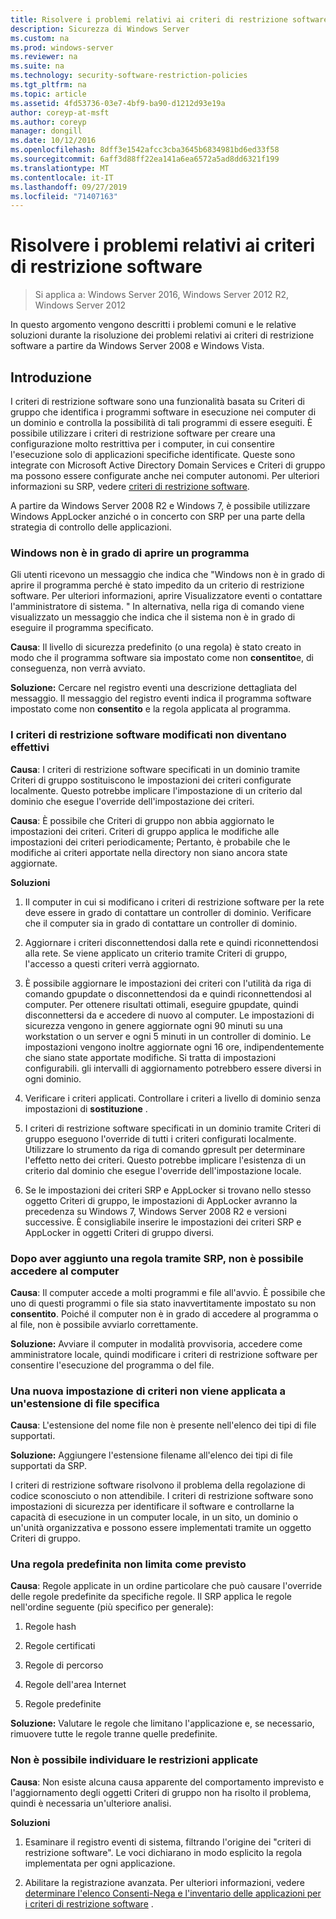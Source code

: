 ```yaml
---
title: Risolvere i problemi relativi ai criteri di restrizione software
description: Sicurezza di Windows Server
ms.custom: na
ms.prod: windows-server
ms.reviewer: na
ms.suite: na
ms.technology: security-software-restriction-policies
ms.tgt_pltfrm: na
ms.topic: article
ms.assetid: 4fd53736-03e7-4bf9-ba90-d1212d93e19a
author: coreyp-at-msft
ms.author: coreyp
manager: dongill
ms.date: 10/12/2016
ms.openlocfilehash: 8dff3e1542afcc3cba3645b6834981bd6ed33f58
ms.sourcegitcommit: 6aff3d88ff22ea141a6ea6572a5ad8dd6321f199
ms.translationtype: MT
ms.contentlocale: it-IT
ms.lasthandoff: 09/27/2019
ms.locfileid: "71407163"
---
```

# <a name="troubleshoot-software-restriction-policies"></a>Risolvere i problemi relativi ai criteri di restrizione software

>Si applica a: Windows Server 2016, Windows Server 2012 R2, Windows Server 2012

In questo argomento vengono descritti i problemi comuni e le relative soluzioni durante la risoluzione dei problemi relativi ai criteri di restrizione software a partire da Windows Server 2008 e Windows Vista.

## <a name="introduction"></a>Introduzione
I criteri di restrizione software sono una funzionalità basata su Criteri di gruppo che identifica i programmi software in esecuzione nei computer di un dominio e controlla la possibilità di tali programmi di essere eseguiti. È possibile utilizzare i criteri di restrizione software per creare una configurazione molto restrittiva per i computer, in cui consentire l'esecuzione solo di applicazioni specifiche identificate. Queste sono integrate con Microsoft Active Directory Domain Services e Criteri di gruppo ma possono essere configurate anche nei computer autonomi. Per ulteriori informazioni su SRP, vedere [criteri di restrizione software](software-restriction-policies.md).

A partire da Windows Server 2008 R2 e Windows 7, è possibile utilizzare Windows AppLocker anziché o in concerto con SRP per una parte della strategia di controllo delle applicazioni.

### <a name="windows-cannot-open-a-program"></a>Windows non è in grado di aprire un programma
Gli utenti ricevono un messaggio che indica che "Windows non è in grado di aprire il programma perché è stato impedito da un criterio di restrizione software. Per ulteriori informazioni, aprire Visualizzatore eventi o contattare l'amministratore di sistema. " In alternativa, nella riga di comando viene visualizzato un messaggio che indica che il sistema non è in grado di eseguire il programma specificato.

**Causa**: Il livello di sicurezza predefinito (o una regola) è stato creato in modo che il programma software sia impostato come non **consentito**e, di conseguenza, non verrà avviato.

**Soluzione:** Cercare nel registro eventi una descrizione dettagliata del messaggio. Il messaggio del registro eventi indica il programma software impostato come non **consentito** e la regola applicata al programma.

### <a name="modified-software-restriction-policies-are-not-taking-effect"></a>I criteri di restrizione software modificati non diventano effettivi
**Causa**: I criteri di restrizione software specificati in un dominio tramite Criteri di gruppo sostituiscono le impostazioni dei criteri configurate localmente. Questo potrebbe implicare l'impostazione di un criterio dal dominio che esegue l'override dell'impostazione dei criteri.

**Causa**: È possibile che Criteri di gruppo non abbia aggiornato le impostazioni dei criteri. Criteri di gruppo applica le modifiche alle impostazioni dei criteri periodicamente; Pertanto, è probabile che le modifiche ai criteri apportate nella directory non siano ancora state aggiornate.

**Soluzioni**

1.  Il computer in cui si modificano i criteri di restrizione software per la rete deve essere in grado di contattare un controller di dominio. Verificare che il computer sia in grado di contattare un controller di dominio.

2.  Aggiornare i criteri disconnettendosi dalla rete e quindi riconnettendosi alla rete. Se viene applicato un criterio tramite Criteri di gruppo, l'accesso a questi criteri verrà aggiornato.

3.  È possibile aggiornare le impostazioni dei criteri con l'utilità da riga di comando gpupdate o disconnettendosi da e quindi riconnettendosi al computer. Per ottenere risultati ottimali, eseguire gpupdate, quindi disconnettersi da e accedere di nuovo al computer. Le impostazioni di sicurezza vengono in genere aggiornate ogni 90 minuti su una workstation o un server e ogni 5 minuti in un controller di dominio. Le impostazioni vengono inoltre aggiornate ogni 16 ore, indipendentemente che siano state apportate modifiche. Si tratta di impostazioni configurabili. gli intervalli di aggiornamento potrebbero essere diversi in ogni dominio.

4.  Verificare i criteri applicati. Controllare i criteri a livello di dominio senza impostazioni di **sostituzione** .

5.  I criteri di restrizione software specificati in un dominio tramite Criteri di gruppo eseguono l'override di tutti i criteri configurati localmente. Utilizzare lo strumento da riga di comando gpresult per determinare l'effetto netto dei criteri. Questo potrebbe implicare l'esistenza di un criterio dal dominio che esegue l'override dell'impostazione locale.

6.  Se le impostazioni dei criteri SRP e AppLocker si trovano nello stesso oggetto Criteri di gruppo, le impostazioni di AppLocker avranno la precedenza su Windows 7, Windows Server 2008 R2 e versioni successive. È consigliabile inserire le impostazioni dei criteri SRP e AppLocker in oggetti Criteri di gruppo diversi.

### <a name="after-adding-a-rule-through-srp-you-cannot-log-on-to-your-computer"></a>Dopo aver aggiunto una regola tramite SRP, non è possibile accedere al computer
**Causa**: Il computer accede a molti programmi e file all'avvio. È possibile che uno di questi programmi o file sia stato inavvertitamente impostato su non **consentito**. Poiché il computer non è in grado di accedere al programma o al file, non è possibile avviarlo correttamente.

**Soluzione:** Avviare il computer in modalità provvisoria, accedere come amministratore locale, quindi modificare i criteri di restrizione software per consentire l'esecuzione del programma o del file.

### <a name="a-new-policy-setting-is-not-applying-to-a-specific-file-name-extension"></a>Una nuova impostazione di criteri non viene applicata a un'estensione di file specifica
**Causa**: L'estensione del nome file non è presente nell'elenco dei tipi di file supportati.

**Soluzione:** Aggiungere l'estensione filename all'elenco dei tipi di file supportati da SRP.

I criteri di restrizione software risolvono il problema della regolazione di codice sconosciuto o non attendibile. I criteri di restrizione software sono impostazioni di sicurezza per identificare il software e controllarne la capacità di esecuzione in un computer locale, in un sito, un dominio o un'unità organizzativa e possono essere implementati tramite un oggetto Criteri di gruppo.

### <a name="a-default-rule-is-not-restricting-as-expected"></a>Una regola predefinita non limita come previsto
**Causa**: Regole applicate in un ordine particolare che può causare l'override delle regole predefinite da specifiche regole. Il SRP applica le regole nell'ordine seguente (più specifico per generale):

1.  Regole hash

2.  Regole certificati

3.  Regole di percorso

4.  Regole dell'area Internet

5.  Regole predefinite

**Soluzione:** Valutare le regole che limitano l'applicazione e, se necessario, rimuovere tutte le regole tranne quelle predefinite.

### <a name="unable-to-discover-which-restrictions-are-applied"></a>Non è possibile individuare le restrizioni applicate
**Causa**: Non esiste alcuna causa apparente del comportamento imprevisto e l'aggiornamento degli oggetti Criteri di gruppo non ha risolto il problema, quindi è necessaria un'ulteriore analisi.

**Soluzioni**

1.  Esaminare il registro eventi di sistema, filtrando l'origine dei "criteri di restrizione software". Le voci dichiarano in modo esplicito la regola implementata per ogni applicazione.

2.  Abilitare la registrazione avanzata. Per ulteriori informazioni, vedere [determinare l'elenco Consenti-Nega e l'inventario delle applicazioni per i criteri di restrizione software](software-restriction-policies.md) .


